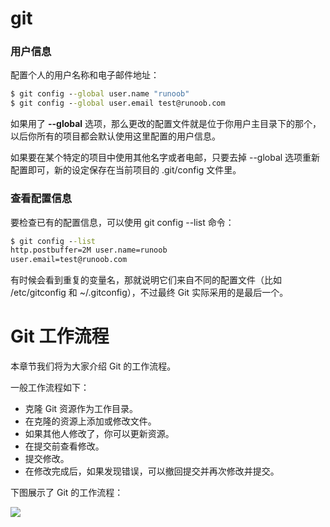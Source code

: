 # git

### 用户信息

配置个人的用户名称和电子邮件地址：
```cmd
$ git config --global user.name "runoob" 
$ git config --global user.email test@runoob.com
```
如果用了 **--global** 选项，那么更改的配置文件就是位于你用户主目录下的那个，以后你所有的项目都会默认使用这里配置的用户信息。

如果要在某个特定的项目中使用其他名字或者电邮，只要去掉 --global 选项重新配置即可，新的设定保存在当前项目的 .git/config 文件里。
### 查看配置信息

要检查已有的配置信息，可以使用 git config --list 命令：
```cmd
$ git config --list
http.postbuffer=2M user.name=runoob
user.email=test@runoob.com
```
有时候会看到重复的变量名，那就说明它们来自不同的配置文件（比如 /etc/gitconfig 和 ~/.gitconfig），不过最终 Git 实际采用的是最后一个。

# Git 工作流程

本章节我们将为大家介绍 Git 的工作流程。

一般工作流程如下：

-   克隆 Git 资源作为工作目录。
-   在克隆的资源上添加或修改文件。
-   如果其他人修改了，你可以更新资源。
-   在提交前查看修改。
-   提交修改。
-   在修改完成后，如果发现错误，可以撤回提交并再次修改并提交。

下图展示了 Git 的工作流程：

![](https://www.runoob.com/wp-content/uploads/2015/02/git-process.png)